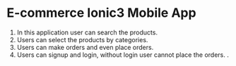 # E-commerce Ionic3 Mobile App


1. In this application user can search the products. 
2. Users can select the products by categories. 
3. Users can make orders and even place orders.
4. Users can signup and login, without login user cannot place the orders.
.
